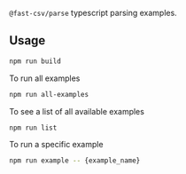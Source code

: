 `@fast-csv/parse` typescript parsing examples.

## Usage

```sh
npm run build
```

To run all examples

```sh
npm run all-examples
```

To see a list of all available examples

```sh
npm run list
```

To run a specific example

```sh
npm run example -- {example_name}
```
